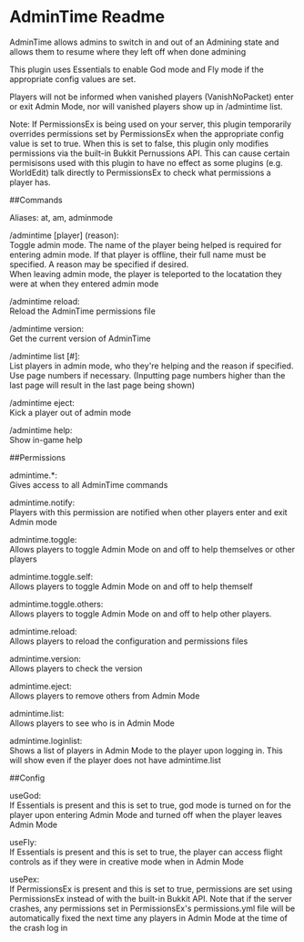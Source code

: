 AdminTime Readme
====

AdminTime allows admins to switch in and out of an Admining state and allows them to resume where they left off when done admining

This plugin uses Essentials to enable God mode and Fly mode if the appropriate config values are set.

Players will not be informed when vanished players (VanishNoPacket) enter or exit Admin Mode, nor will vanished players show up in /admintime list.

Note: If PermissionsEx is being used on your server, this plugin temporarily overrides permissions set by PermissionsEx when the appropriate config value is set to true. When this is set to false, this plugin only modifies permissions via the built-in Bukkit Pernussions API. This can cause certain permisisons used with this plugin to have no effect as some plugins (e.g. WorldEdit) talk directly to PermissionsEx to check what permissions a player has.

##Commands

Aliases: at, am, adminmode

/admintime [player] (reason):<br/>Toggle admin mode. The name of the player being helped is required for entering admin mode. If that player is offline, their full name must be specified. A reason may be specified if desired.<br/>When leaving admin mode, the player is teleported to the locatation they were at when they entered admin mode

/admintime reload:<br/>Reload the AdminTime permissions file

/admintime version:<br/>Get the current version of AdminTime

/admintime list [#]:<br/>List players in admin mode, who they're helping and the reason if specified. Use page numbers if necessary. (Inputting page numbers higher than the last page will result in the last page being shown)

/admintime eject:<br/>Kick a player out of admin mode

/admintime help:<br/>Show in-game help


##Permissions

admintime.*:<br/>Gives access to all AdminTime commands

admintime.notify:<br/>Players with this permission are notified when other players enter and exit Admin mode

admintime.toggle:<br/>Allows players to toggle Admin Mode on and off to help themselves or other players

admintime.toggle.self:<br/>Allows players to toggle Admin Mode on and off to help themself

admintime.toggle.others:<br/>Allows players to toggle Admin Mode on and off to help other players.

admintime.reload:<br/>Allows players to reload the configuration and permissions files

admintime.version:<br/>Allows players to check the version

admintime.eject:<br/>Allows players to remove others from Admin Mode

admintime.list:<br/>Allows players to see who is in Admin Mode

admintime.loginlist:<br/>Shows a list of players in Admin Mode to the player upon logging in. This will show even if the player does not have admintime.list

##Config

useGod:<br/>If Essentials is present and this is set to true, god mode is turned on for the player upon entering Admin Mode and turned off when the player leaves Admin Mode

useFly:<br/>If Essentials is present and this is set to true, the player can access flight controls as if they were in creative mode when in Admin Mode

usePex:<br/>If PermissionsEx is present and this is set to true, permissions are set using PermissionsEx instead of with the built-in Bukkit API. Note that if the server crashes, any permissions set in PermissionsEx's permissions.yml file will be automatically fixed the next time any players in Admin Mode at the time of the crash log in
